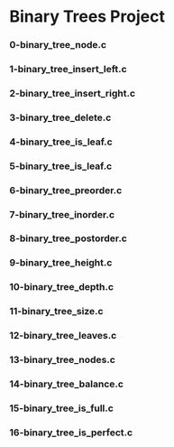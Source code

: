 # Binary Trees Project

### 0-binary_tree_node.c

### 1-binary_tree_insert_left.c

### 2-binary_tree_insert_right.c

### 3-binary_tree_delete.c 

### 4-binary_tree_is_leaf.c 

### 5-binary_tree_is_leaf.c

### 6-binary_tree_preorder.c

### 7-binary_tree_inorder.c

### 8-binary_tree_postorder.c

### 9-binary_tree_height.c 

### 10-binary_tree_depth.c

### 11-binary_tree_size.c

### 12-binary_tree_leaves.c

### 13-binary_tree_nodes.c

### 14-binary_tree_balance.c

### 15-binary_tree_is_full.c

### 16-binary_tree_is_perfect.c

###    
